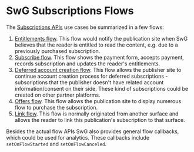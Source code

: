 <!---
Copyright 2018 The Subscribe with Google Authors. All Rights Reserved.

Licensed under the Apache License, Version 2.0 (the "License");
you may not use this file except in compliance with the License.
You may obtain a copy of the License at

     http://www.apache.org/licenses/LICENSE-2.0

Unless required by applicable law or agreed to in writing, software
distributed under the License is distributed on an "AS-IS" BASIS,
WITHOUT WARRANTIES OR CONDITIONS OF ANY KIND, either express or implied.
See the License for the specific language governing permissions and
limitations under the License.
-->

# SwG Subscriptions Flows

The [Subscriptions APIs](./core-apis.md) use cases be summarized in a few flows:

1. [Entitlements flow](./entitlements-flow.md). This flow would notify the publication site when SwG believes that the reader is entitled to read the content, e.g. due to a previously purchased subscription.
2. [Subscribe flow](./subscribe-flow.md). This flow shows the payment form, accepts payment, records subscription and updates the reader's entitlements.
3. [Deferred account creation flow](./deferred-account-flow.md). This flow allows the publisher site to continue account creation process for deferred subscriptions - subscriptions that the publisher doesn't have related account information/consent on their side. These kind of subscriptions could be created on other partner platforms.
4. [Offers flow](./offers-flow.md). This flow allows the publication site to display numerous flow to purchase the subscription.
5. [Link flow](./link-flow.md). This flow is normally originated from another surface and allows the reader to link this publication's subscription to that surface.

Besides the actual flow APIs SwG also provides general flow callbacks, which could be used for analytics. These callbacks include `setOnFlowStarted` and `setOnFlowCanceled`.
